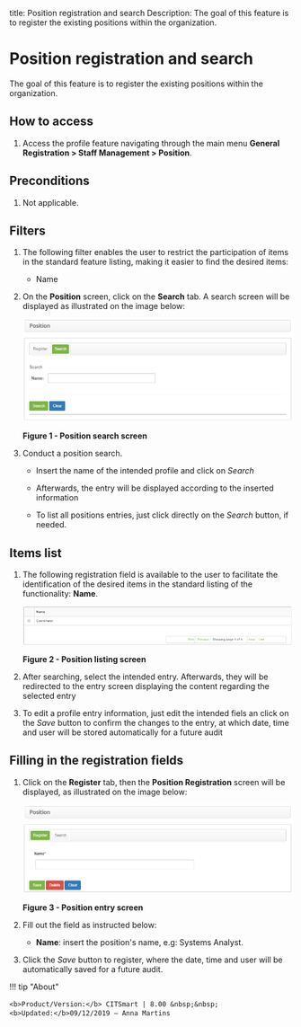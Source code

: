 title: Position registration and search
Description: The goal of this feature is to register the existing positions within the organization.

# Position registration and search

The goal of this feature is to register the existing positions within the
organization.

How to access
-------------

1.  Access the profile feature navigating through the main menu **General
    Registration > Staff Management > Position**.

Preconditions
-------------

1.  Not applicable.

Filters
-------

1.  The following filter enables the user to restrict the participation of items
    in the standard feature listing, making it easier to find the desired items:

    -  Name

2.  On the **Position** screen, click on the **Search** tab. A search screen
    will be displayed as illustrated on the image below:

    ![Criar](images/position-1.png)

    **Figure 1 - Position search screen**

3.  Conduct a position search.

    -  Insert the name of the intended profile and click on *Search*

    -  Afterwards, the entry will be displayed according to the inserted
    information

    -  To list all positions entries, just click directly on the *Search* button,
    if needed.

Items list
----------

1.  The following registration field is available to the user to facilitate the
    identification of the desired items in the standard listing of the
    functionality: **Name**.

    ![Criar](images/position-2.png)

    **Figure 2 - Position listing screen**

2.  After searching, select the intended entry. Afterwards, they will be
    redirected to the entry screen displaying the content regarding the selected
    entry

3.  To edit a profile entry information, just edit the intended fiels an click
    on the *Save* button to confirm the changes to the entry, at which date,
    time and user will be stored automatically for a future audit

Filling in the registration fields
----------------------------------

1.  Click on the **Register** tab, then the **Position Registration** screen
    will be displayed, as illustrated on the image below:

    ![Criar](images/position-3.png)

    **Figure 3 - Position entry screen**

2.  Fill out the field as instructed below:

    -  **Name**: insert the position's name, e.g: Systems Analyst.

3.  Click the *Save* button to register, where the date, time and user will be
    automatically saved for a future audit.



!!! tip "About"

    <b>Product/Version:</b> CITSmart | 8.00 &nbsp;&nbsp;
    <b>Updated:</b>09/12/2019 – Anna Martins
